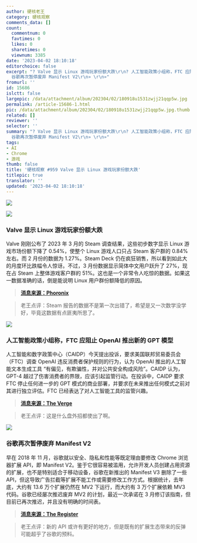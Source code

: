 ```yaml
---
author: 硬核老王
category: 硬核观察
comments_data: []
count:
  commentnum: 0
  favtimes: 0
  likes: 0
  sharetimes: 0
  viewnum: 3385
date: '2023-04-02 18:10:18'
editorchoice: false
excerpt: "? Valve 显示 Linux 游戏玩家份额大跌\r\n? 人工智能政策小组称，FTC 应阻止 OpenAI 推出新的 GPT 模型\r\n?
  谷歌再次暂停废弃 Manifest V2\r\n» \r\n»"
fromurl: ''
id: 15686
islctt: false
largepic: /data/attachment/album/202304/02/180918u1531zwjj21qqp5w.jpg
permalink: /article-15686-1.html
pic: /data/attachment/album/202304/02/180918u1531zwjj21qqp5w.jpg.thumb.jpg
related: []
reviewer: ''
selector: ''
summary: "? Valve 显示 Linux 游戏玩家份额大跌\r\n? 人工智能政策小组称，FTC 应阻止 OpenAI 推出新的 GPT 模型\r\n?
  谷歌再次暂停废弃 Manifest V2\r\n» \r\n»"
tags:
- AI
- Chrome
- 游戏
thumb: false
title: '硬核观察 #959 Valve 显示 Linux 游戏玩家份额大跌'
titlepic: true
translator: ''
updated: '2023-04-02 18:10:18'
---
```


![](/data/attachment/album/202304/02/180918u1531zwjj21qqp5w.jpg)


![](/data/attachment/album/202304/02/180929iojjgp8kp99azg9a.jpg)


### Valve 显示 Linux 游戏玩家份额大跌


Valve 刚刚公布了 2023 年 3 月的 Steam 调查结果，这些初步数字显示 Linux 游戏市场份额下降了 0.54%，使整个 Linux 游戏人口只占 Steam 客户群的 0.84% 左右。而 2 月份的数据为 1.27%。Steam Deck 仍在疯狂销售，所以看到如此大的月度环比跌幅令人惊讶。不过，3 月份数据显示简体中文用户跃升了 27%，现在占 Steam 上整体游戏客户群的 51%。这也是一个非常令人吃惊的数据。如果这一数据准确的话，倒是能说明 Linux 用户群份额降低的原因。



> 
> **[消息来源：Phoronix](https://www.phoronix.com/news/Steam-Linux-March-2023)**
> 
> 
> 



> 
> 老王点评：Steam 报告的数据不是第一次出错了，希望是又一次数学没学好，毕竟这数据有点匪夷所思了。
> 
> 
> 


![](/data/attachment/album/202304/02/180939kvqvhs3tw4weptxx.jpg)


### 人工智能政策小组称，FTC 应阻止 OpenAI 推出新的 GPT 模型


人工智能和数字政策中心（CAIDP）今天提出投诉，要求美国联邦贸易委员会（FTC）调查 OpenAI 违反消费者保护规则的行为，认为 OpenAI 推出的人工智能文本生成工具 “有偏见，有欺骗性，并对公共安全构成风险”。CAIDP 认为，GPT-4 越过了伤害消费者的界限，应该引起监管行动。在投诉中，CAIDP 要求 FTC 停止任何进一步的 GPT 模式的商业部署，并要求在未来推出任何模式之前对其进行独立评估。FTC 已经表达了对人工智能工具的监管兴趣。



> 
> **[消息来源：The Verge](https://www.theverge.com/2023/3/30/23662101/ftc-openai-investigation-request-caidp-gpt-text-generation-bias)**
> 
> 
> 



> 
> 老王点评：这是什么盘外招都使出了啊。
> 
> 
> 


![](/data/attachment/album/202304/02/180948z85rr7bezbc5mkfv.jpg)


### 谷歌再次暂停废弃 Manifest V2


早在 2018 年 11 月，谷歌就以安全、隐私和性能等既定理由要修改 Chrome 浏览器扩展 API，即 Manifest V2。鉴于它很容易被滥用，允许开发人员创建占用资源的扩展，也不是特别适合于移动设备，谷歌在新推出的 Manifest V3 删除了一些 API，但这导致广告拦截等扩展不能工作或需要修改工作方式。根据统计，去年底，大约有 13.6 万个扩展仍然在 MV2 下运行，而大约有 3 万个扩展依赖 MV3 代码。谷歌已经屡次推迟废弃 MV2 的计划，最近一次承诺在 3 月修订该指南，但目前已再次推迟，并且没有明确的时间表。



> 
> **[消息来源：The Register](https://www.theregister.com/2023/04/01/google_mv2_chrome_extensions/)**
> 
> 
> 



> 
> 老王点评：新的 API 或许有更好的地方，但是既有的扩展生态带来的反弹可能超乎了谷歌的预料。
> 
> 
>